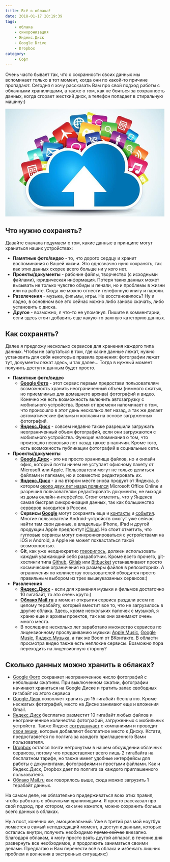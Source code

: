```yaml
---
title: Всё в облака!
date: 2018-01-17 20:19:39
tags:
    - облака
    - синхронизация
    - Яндекс.Диск
    - Google Drive
    - Dropbox
category:
    - Софт
---
```


Очень часто бывает так, что о сохранности своих данных мы вспоминает только в тот момент, когда они по какой-то причине пропадают. Сегодня я хочу рассказать Вам про свой подход работы с облачными хранилищами, а также о том, как не бояться за сохранность данных, когда сгорает жесткий диск, а телефон попадает в стиральную машину:)

<!-- more -->

![](/content/2018/01/clouds/image.jpg)

## Что нужно сохранять?

Давайте сначала подумаем о том, какие данные в принципе могут храниться наших устройствах:

- **Памятные фото/видео** - то, что дорого сердцу и хранит воспоминания о Вашей жизни. Это однозначно нуно сохранять, так как этих данных скорее всего больше ни у кого нет.
- **Проекты/документы** - рабочие файлы, творчество (с исходными файлами), юридическая информация. Потеря таких данных может вызывать не только чувство обиды и печали, но и проблемы в жизни или на работе. Сюда же можно отнести телефонную книгу и пароли.
- **Развлечения** - музыка, фильмы, игры. Не восстановилось? Ну и ладно, в основном все это сейчас можно либо заново скачать, либо установить с диска.
- **Другое** - возможно, я что-то не упомянул. Пишите в комментарии, если здесь стоит добавить еще какую-то важную категорию данных.

## Как сохранять?

Далее я предложу несколько сервисов для хранения каждого типа данных. Чтобы не запутаться в том, где какие данные лежат, нужно установить для себя некоторые правила хранения: фотографии лежат тут, документы лежат здесь, и так далее... Тогда в нужный момент получить доступ к данным будет просто.

- **Памятные фото/видео**
    + **[Google Фото](http://photos.google.com)** - этот сервис первым предостави пользователям возможность хранить неограниченный объем (немного сжатых, но приемлимых для домашнего архива) фотографий и видео. Конечно же есть возможность включить автозагрузку с мобильного устройства. Время от времени напоминает о том, что произошло в этот день несколько лет назад, а так же делает автоматические фильмы и коллажи на основе загруженных фотографий.
    + **[Яндекс.Диск](/r/ydisk)** - совсем недавно также разрешили загружать неограниченный объем фотографий, если они загружаются с мобильного устройства. Функция напоминания о том, что произошло  несколько лет назад также в наличии. Кроме того, есть возможность публикации фотографий в социальные сети.
- **Проекты/документы**
    + **[Google Диск](http://drive.google.com)** - это не просто хранилище файлов, но и онлайн офис, который почти ничем не уступает офисному пакету от Microsoft или Apple. Пользователи могут не только делиться файлами и папками, но и совместно редактировать их.
    + **[Яндекс.Диск](/r/ydisk)** - а на втором месте снова продукт от Яндекса, в котором [около двух лет назад появился](https://yandex.ru/company/services_news/2015/1116) Microsoft Office Online и разрешил пользователям редактировать документы, не выходя из ~~дома~~ онлайн-интерфейса. Стоит отметить, что у Яндекса самая быстрая синхронизация данных, так как большинство серверов находится в России.
    + **Сервисы [Google](http://google.ru)** могут сохранять еще и [контакты](http://contacts.google.com) и [события](http://calendar.google.com). Многие пользователи Android-устройств смогут уже сейчас найти там свои данные, а владельцы iPhone, iPad и другой продукции Apple предпочтут [iCloud](http://icloud.com). Но стоит отметить, что гугловые сервисы могут синхронизироваться с устройствами на iOS и Android, а Apple не может похвастаться такой возможностью.
    + **Git**, как уже неоднократно [говорилось](/posts/2017/edu-open-data/), должен использовать каждый уважающий себя разработчик. Кроме всего прочего, git-хостинги типа [Github](http://github.com), [Gitlab](http://gitlab.com) или [Bitbucket](http://bitbucket.org) устанавливают просто космические ограничения на размеры файлов в репозиториях. А ограничения по количеству пользователей обходятся просто правильным выбором из трех вышеуказанных сервисов:)
- **Развлечения**
    + **[Яндекс.Диск](/r/disk)** - если для хранения музыки и фильмов достаточно 10 гигабайт, то это очень круто:)
    + **[Облако Mail.ru](http://cloud.mail.ru)** в момент открытия сервиса раздали всем по целому терабайту, который вместит все то, что не загрузилось в другие облака. Здесь, кроме нескольких папочек с музыкой, я храню еще и архивы проектов, так как они занимают очень много места.
    + В последние несколько лет заработало множество сервисов по лицензионному прослушиванию музыки: [Apple Music](http://apple.com/music), [Google Music](http://music.google.com), [Яндекс.Музыка](http://music.yandex.ru), а так же Boom от ВКонтакте. В области просмотра видео также есть неплохие сервисы. Возможно пора переходить на лицензионную сторону?

## Сколько данных можно хранить в облаках?

- [Google Фото](http://photos.google.com) сохраняет неограниченное число фотографий с небольшим сжатием. При выключенном сжатии, фотографии начинают храниться на Google Диске и тратить запас свободных гигабайт из этого сервиса
- [Google Диск](http://drive.google.com) позволяет хранить до 15 гигабайт бесплатно. Кроме несжатых фотографий, место на Диске занимают еще и вложения Gmail.
- [Яндекс.Диск](/r/ydisk) бесплатно разместит 10 гигабайт любых файлов и неограниченное количество фотографий, загруженных с мобильных устройств. Также Яндекс [сотрудничает](https://yandex.ru/support/disk/enlarge/bonus-space.html) с компаниями и проводит [свои акции](/posts/2013/yandex-disk-32gb/), которые добавляют бесплатное место к Диску. Кстати, предоставяется по полгига за каждого приглашенного Вами пользователя.
- [Dropbox](/r/drop) остался почти нетронутым в нашем обсуждении облачных сервисов, потому что предоставляет всего лишь 2 гигабайта на бесплатном тарифе, но также имеет удобные интерфейсы для работы с документами, фотографиями и простыми файлами. Как и Яндекс.Диск, Dropbox дает по полгига за каждого приглашенного пользователя. 
- [Облако Mail.ru](http://cloud.mail.ru) как говорилось выше, сюда можно загрузить 1 терабайт данных.

На самом деле, не обязательно придерживаться всех этих правил, чтобы работать с облачными хранилищами. Я просто рассказал про свой подход, при котором, как мне кажется, можно сохранить больше всего данных в облаках. 

Ну а пост, конечно же, эмоциональный. Уже в третий раз мой ноутбук ломается в самый неподходящий момент, а доступ к данным, которые остались внутри, получить необходимо ~~прямо сейчас~~ внезапно. Благодаря облакам, я могу просто взять другой аппарат, в течение дня развернуть все необходимое, и продолжить заниматься своими делами. Предлагаю и Вам перенести всё в облака и избежать лишних проблем и волнения в экстренных ситуациях:)